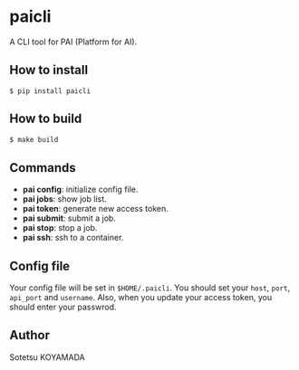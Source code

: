 # paicli
A CLI tool for PAI (Platform for AI).

## How to install

```
$ pip install paicli
```

## How to build

```sh
$ make build
```

## Commands

- **pai config**: initialize config file.
- **pai jobs**: show job list.
- **pai token**: generate new access token.
- **pai submit**: submit a job.
- **pai stop**: stop a job.
- **pai ssh**: ssh to a container.

## Config file
Your config file will be set in `$HOME/.paicli`.
You should set your `host`, `port`, `api_port` and `username`.
Also, when you update your access token, you should enter your passwrod.

## Author
Sotetsu KOYAMADA
